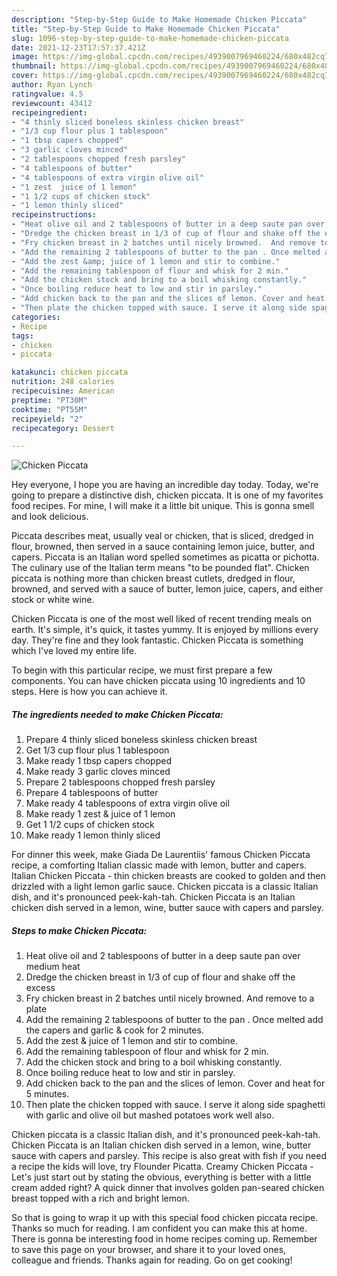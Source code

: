 ```yaml
---
description: "Step-by-Step Guide to Make Homemade Chicken Piccata"
title: "Step-by-Step Guide to Make Homemade Chicken Piccata"
slug: 1096-step-by-step-guide-to-make-homemade-chicken-piccata
date: 2021-12-23T17:57:37.421Z
image: https://img-global.cpcdn.com/recipes/4939007969460224/680x482cq70/chicken-piccata-recipe-main-photo.jpg
thumbnail: https://img-global.cpcdn.com/recipes/4939007969460224/680x482cq70/chicken-piccata-recipe-main-photo.jpg
cover: https://img-global.cpcdn.com/recipes/4939007969460224/680x482cq70/chicken-piccata-recipe-main-photo.jpg
author: Ryan Lynch
ratingvalue: 4.5
reviewcount: 43412
recipeingredient:
- "4 thinly sliced boneless skinless chicken breast"
- "1/3 cup flour plus 1 tablespoon"
- "1 tbsp capers chopped"
- "3 garlic cloves minced"
- "2 tablespoons chopped fresh parsley"
- "4 tablespoons of butter"
- "4 tablespoons of extra virgin olive oil"
- "1 zest  juice of 1 lemon"
- "1 1/2 cups of chicken stock"
- "1 lemon thinly sliced"
recipeinstructions:
- "Heat olive oil and 2 tablespoons of butter in a deep saute pan over medium heat"
- "Dredge the chicken breast in 1/3 of cup of flour and shake off the excess"
- "Fry chicken breast in 2 batches until nicely browned.  And remove to a plate"
- "Add the remaining 2 tablespoons of butter to the pan . Once melted add the capers and garlic &amp; cook for 2 minutes."
- "Add the zest &amp; juice of 1 lemon and stir to combine."
- "Add the remaining tablespoon of flour and whisk for 2 min."
- "Add the chicken stock and bring to a boil whisking constantly."
- "Once boiling reduce heat to low and stir in parsley."
- "Add chicken back to the pan and the slices of lemon. Cover and heat for 5 minutes."
- "Then plate the chicken topped with sauce. I serve it along side spaghetti with garlic and olive oil but mashed potatoes work well also."
categories:
- Recipe
tags:
- chicken
- piccata

katakunci: chicken piccata 
nutrition: 248 calories
recipecuisine: American
preptime: "PT30M"
cooktime: "PT55M"
recipeyield: "2"
recipecategory: Dessert

---
```



![Chicken Piccata](https://img-global.cpcdn.com/recipes/4939007969460224/680x482cq70/chicken-piccata-recipe-main-photo.jpg)

Hey everyone, I hope you are having an incredible day today. Today, we're going to prepare a distinctive dish, chicken piccata. It is one of my favorites food recipes. For mine, I will make it a little bit unique. This is gonna smell and look delicious.

Piccata describes meat, usually veal or chicken, that is sliced, dredged in flour, browned, then served in a sauce containing lemon juice, butter, and capers. Piccata is an Italian word spelled sometimes as picatta or pichotta. The culinary use of the Italian term means &#34;to be pounded flat&#34;. Chicken piccata is nothing more than chicken breast cutlets, dredged in flour, browned, and served with a sauce of butter, lemon juice, capers, and either stock or white wine.

Chicken Piccata is one of the most well liked of recent trending meals on earth. It's simple, it's quick, it tastes yummy. It is enjoyed by millions every day. They're fine and they look fantastic. Chicken Piccata is something which I've loved my entire life.


To begin with this particular recipe, we must first prepare a few components. You can have chicken piccata using 10 ingredients and 10 steps. Here is how you can achieve it.

<!--inarticleads1-->

##### The ingredients needed to make Chicken Piccata:

1. Prepare 4 thinly sliced boneless skinless chicken breast
1. Get 1/3 cup flour plus 1 tablespoon
1. Make ready 1 tbsp capers chopped
1. Make ready 3 garlic cloves minced
1. Prepare 2 tablespoons chopped fresh parsley
1. Prepare 4 tablespoons of butter
1. Make ready 4 tablespoons of extra virgin olive oil
1. Make ready 1 zest &amp; juice of 1 lemon
1. Get 1 1/2 cups of chicken stock
1. Make ready 1 lemon thinly sliced


For dinner this week, make Giada De Laurentiis&#39; famous Chicken Piccata recipe, a comforting Italian classic made with lemon, butter and capers. Italian Chicken Piccata - thin chicken breasts are cooked to golden and then drizzled with a light lemon garlic sauce. Chicken piccata is a classic Italian dish, and it&#39;s pronounced peek-kah-tah. Chicken Piccata is an Italian chicken dish served in a lemon, wine, butter sauce with capers and parsley. 

<!--inarticleads2-->

##### Steps to make Chicken Piccata:

1. Heat olive oil and 2 tablespoons of butter in a deep saute pan over medium heat
1. Dredge the chicken breast in 1/3 of cup of flour and shake off the excess
1. Fry chicken breast in 2 batches until nicely browned.  And remove to a plate
1. Add the remaining 2 tablespoons of butter to the pan . Once melted add the capers and garlic &amp; cook for 2 minutes.
1. Add the zest &amp; juice of 1 lemon and stir to combine.
1. Add the remaining tablespoon of flour and whisk for 2 min.
1. Add the chicken stock and bring to a boil whisking constantly.
1. Once boiling reduce heat to low and stir in parsley.
1. Add chicken back to the pan and the slices of lemon. Cover and heat for 5 minutes.
1. Then plate the chicken topped with sauce. I serve it along side spaghetti with garlic and olive oil but mashed potatoes work well also.


Chicken piccata is a classic Italian dish, and it&#39;s pronounced peek-kah-tah. Chicken Piccata is an Italian chicken dish served in a lemon, wine, butter sauce with capers and parsley. This recipe is also great with fish if you need a recipe the kids will love, try Flounder Picatta. Creamy Chicken Piccata - Let&#39;s just start out by stating the obvious, everything is better with a little cream added right? A quick dinner that involves golden pan-seared chicken breast topped with a rich and bright lemon. 

So that is going to wrap it up with this special food chicken piccata recipe. Thanks so much for reading. I am confident you can make this at home. There is gonna be interesting food in home recipes coming up. Remember to save this page on your browser, and share it to your loved ones, colleague and friends. Thanks again for reading. Go on get cooking!
